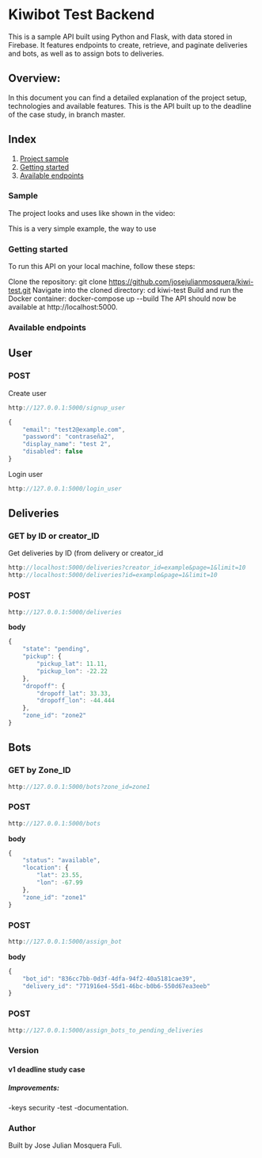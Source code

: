 # Kiwibot Test Backend

This is a sample API built using Python and Flask, with data stored in Firebase. It features endpoints to create, retrieve, and paginate deliveries and bots, as well as to assign bots to deliveries.

## Overview:

In this document you can find a detailed explanation of the project setup, technologies and available features.
This is the API built up to the deadline of the case study, in branch master.

## Index

1. [ Project sample ](#sample)
2. [ Getting started ](#getting-started)
3. [ Available endpoints ](#available-endpoints)

### Sample

The project looks and uses like shown in the video:

This is a very simple example, the way to use

### Getting started

To run this API on your local machine, follow these steps:

Clone the repository: git clone https://github.com/josejulianmosquera/kiwi-test.git
Navigate into the cloned directory: cd kiwi-test
Build and run the Docker container: docker-compose up --build
The API should now be available at http://localhost:5000.

### Available endpoints
## User
### POST 
Create user
```jsx
http://127.0.0.1:5000/signup_user
```
```jsx
{
    "email": "test2@example.com",
    "password": "contraseña2",
    "display_name": "test 2",
    "disabled": false
}
```
Login user
```jsx
http://127.0.0.1:5000/login_user
```
## Deliveries

### GET by ID or creator_ID
Get deliveries by ID (from delivery or creator_id
```jsx
http://localhost:5000/deliveries?creator_id=example&page=1&limit=10
http://localhost:5000/deliveries?id=example&page=1&limit=10
```

### POST

```jsx
http://127.0.0.1:5000/deliveries
```

**body**

```jsx
{
    "state": "pending",
    "pickup": {
        "pickup_lat": 11.11,
        "pickup_lon": -22.22
    },
    "dropoff": {
        "dropoff_lat": 33.33,
        "dropoff_lon": -44.444
    },
    "zone_id": "zone2"
}

```

## Bots

### GET by Zone_ID

```jsx
http://127.0.0.1:5000/bots?zone_id=zone1
```

### POST 

```jsx
http://127.0.0.1:5000/bots
```

**body**

```jsx
{
    "status": "available",
    "location": {
        "lat": 23.55,
        "lon": -67.99
    },
    "zone_id": "zone1"
}
```
### POST 

```jsx
http://127.0.0.1:5000/assign_bot
```

**body**

```jsx
{
    "bot_id": "836cc7bb-0d3f-4dfa-94f2-40a5181cae39",
    "delivery_id": "771916e4-55d1-46bc-b0b6-550d67ea3eeb"
}

```
### POST 

```jsx
http://127.0.0.1:5000/assign_bots_to_pending_deliveries
```

### Version

#### v1 deadline study case
##### Improvements:
  -keys security
  -test 
  -documentation.


### Author

Built by Jose Julian Mosquera Fuli.
